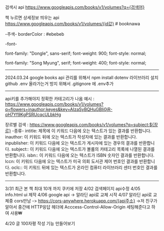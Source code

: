 검색시 api
https://www.googleapis.com/books/v1/volumes?q={검색어}

책 누르면 상세정보 띄우는 api
https://www.googleapis.com/books/v1/volumes/{id값} <!--id값 예시 : _0JqDwAAQBAJ--># booknawa

-주색-
borderColor : #ebebeb

-font-

font-family: "Dongle", sans-serif;
font-weight: 900;
font-style: normal;

font-family: "Song Myung", serif;
font-weight: 400;
font-style: normal;

-------
2024.03.24
google books api 관리를 위해서 npm install dotenv 라이브러리 설치
github .env 올라가는거 방지 위해서 .gitignore 에 .env추가


--------------------------
api키를 추가해야지 정확한 카테고리가 나옴
예시 : https://www.googleapis.com/books/v1/volumes?q=flowers+inauthor:keyes&key=AIzaSyBQHuGBIi0jR-oH7Yf9KgPSRUcqcULbkHg


장르별 검색 : https://www.googleapis.com/books/v1/volumes?q=subject:${장르}
-종류-
intitle: 제목에 이 키워드 다음에 오는 텍스트가 있는 결과를 반환합니다.
inauthor: 이 키워드 뒤에 오는 텍스트가 작성자에 있는 결과를 반환합니다.
inpublisher: 이 키워드 다음에 오는 텍스트가 게시자에 있는 경우의 결과를 반환합니다.
subject:: 이 키워드 다음에 오는 텍스트가 볼륨의 카테고리 목록에 나열된 결과를 반환합니다.
isbn:: 이 키워드 다음에 오는 텍스트가 ISBN 숫자인 결과를 반환합니다.
lccn: 이 키워드 다음에 오는 텍스트가 미국 의회 도서관 제어 번호인 결과를 반환합니다.
oclc:: 이 키워드 뒤에 있는 텍스트가 온라인 컴퓨터 라이브러리 센터 번호인 결과를 반환합니다.

--------------------------
3/31 최근 본 책 최대 10개 까지 쿠키에 저장
4/02 검색페이지 api수정
4/05 info.html ui 제작
4/06 google api -> 알라딘 api로 교체 시작
4/07 알라딘 api로 교체중 cors만남
    -> https://cors-anywhere.herokuapp.com/{api주소}
        ->저 친구가 알아서 중간에 HTTP응답 헤더에 Acccess-Control-Allow-Origin 세팅해준다고 하여 사용₩

4/20 글 100자평 작성 기능 만들어보기
